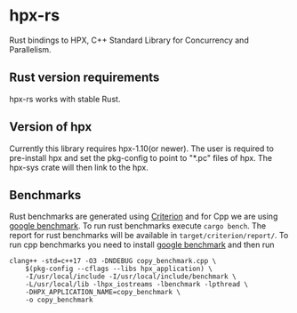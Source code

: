# hpx-rs
Rust bindings to HPX, C++ Standard Library for Concurrency and
Parallelism.

## Rust version requirements
hpx-rs works with stable Rust.

## Version of hpx
Currently this library requires hpx-1.10(or newer). The user is required
to pre-install hpx and set the pkg-config to point to "*.pc" files of
hpx. The hpx-sys crate will then link to the hpx.

## Benchmarks
Rust benchmarks are generated using [Criterion](https://github.com/bheisler/criterion.rs)
and for Cpp we are using [google benchmark](https://github.com/google/benchmark).
To run rust benchmarks execute `cargo bench`. The report for rust
benchmarks will be available in `target/criterion/report/`.
To run cpp benchmarks you need to install [google benchmark](https://github.com/google/benchmark)
and then run 
```
clang++ -std=c++17 -O3 -DNDEBUG copy_benchmark.cpp \
    $(pkg-config --cflags --libs hpx_application) \
    -I/usr/local/include -I/usr/local/include/benchmark \
    -L/usr/local/lib -lhpx_iostreams -lbenchmark -lpthread \
    -DHPX_APPLICATION_NAME=copy_benchmark \
    -o copy_benchmark
```
 
